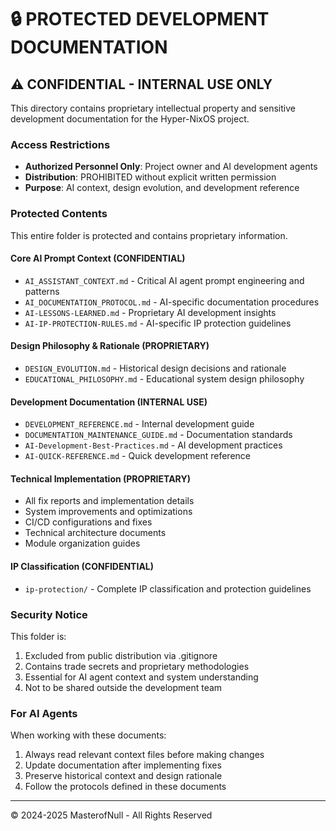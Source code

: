 # 🔒 PROTECTED DEVELOPMENT DOCUMENTATION

## ⚠️ CONFIDENTIAL - INTERNAL USE ONLY

This directory contains proprietary intellectual property and sensitive development documentation for the Hyper-NixOS project.

### Access Restrictions
- **Authorized Personnel Only**: Project owner and AI development agents
- **Distribution**: PROHIBITED without explicit written permission
- **Purpose**: AI context, design evolution, and development reference

### Protected Contents

This entire folder is protected and contains proprietary information.

#### Core AI Prompt Context (CONFIDENTIAL)
- `AI_ASSISTANT_CONTEXT.md` - Critical AI agent prompt engineering and patterns
- `AI_DOCUMENTATION_PROTOCOL.md` - AI-specific documentation procedures
- `AI-LESSONS-LEARNED.md` - Proprietary AI development insights
- `AI-IP-PROTECTION-RULES.md` - AI-specific IP protection guidelines

#### Design Philosophy & Rationale (PROPRIETARY)
- `DESIGN_EVOLUTION.md` - Historical design decisions and rationale
- `EDUCATIONAL_PHILOSOPHY.md` - Educational system design philosophy

#### Development Documentation (INTERNAL USE)
- `DEVELOPMENT_REFERENCE.md` - Internal development guide
- `DOCUMENTATION_MAINTENANCE_GUIDE.md` - Documentation standards
- `AI-Development-Best-Practices.md` - AI development practices
- `AI-QUICK-REFERENCE.md` - Quick development reference

#### Technical Implementation (PROPRIETARY)
- All fix reports and implementation details
- System improvements and optimizations
- CI/CD configurations and fixes
- Technical architecture documents
- Module organization guides

#### IP Classification (CONFIDENTIAL)
- `ip-protection/` - Complete IP classification and protection guidelines

### Security Notice
This folder is:
1. Excluded from public distribution via .gitignore
2. Contains trade secrets and proprietary methodologies
3. Essential for AI agent context and system understanding
4. Not to be shared outside the development team

### For AI Agents
When working with these documents:
1. Always read relevant context files before making changes
2. Update documentation after implementing fixes
3. Preserve historical context and design rationale
4. Follow the protocols defined in these documents

---
© 2024-2025 MasterofNull - All Rights Reserved